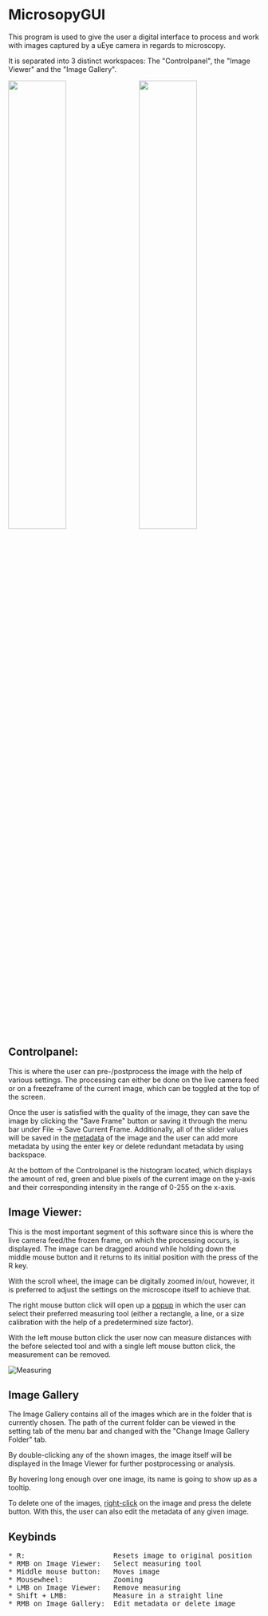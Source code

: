 # MicrosopyGUI
This program is used to give the user a digital interface to process and work with images captured by a uEye camera in regards to microscopy. 

It is separated into 3 distinct workspaces: The "Controlpanel", the "Image Viewer" and the "Image Gallery".  

<p>
  <img width="48%" src="https://user-images.githubusercontent.com/74535078/129679506-115af088-4316-46bd-9fcc-c677359742ce.PNG"/>
  <img align="right" width="48%" src="https://user-images.githubusercontent.com/74535078/129680899-ea09e08f-7245-457f-9d13-1142ca62d761.PNG"/>
</p> <br>

## Controlpanel:
This is where the user can pre-/postprocess the image with the help of various settings. The processing can either be done on the live camera feed or on a freezeframe of the current image, which can be toggled at the top of the screen. 

Once the user is satisfied with the quality of the image, they can save the image by clicking the "Save Frame" button or saving it through the menu bar under File -> Save Current Frame. Additionally, all of the slider values will be saved in the [metadata](https://user-images.githubusercontent.com/74535078/129571256-ea9d4cba-2f76-4c79-bc6d-88285dfc61f5.PNG) of the image and the user can add more metadata by using the enter key or delete redundant metadata by using backspace.

At the bottom of the Controlpanel is the histogram located, which displays the amount of red, green and blue pixels of the current image on the y-axis and their corresponding intensity in the range of 0-255 on the x-axis.

##  Image Viewer:

This is the most important segment of this software since this is where the live camera feed/the frozen frame, on which the processing occurs, is displayed.
The image can be dragged around while holding down the middle mouse button and it returns to its initial position with the press of the R key.

With the scroll wheel, the image can be digitally zoomed in/out, however, it is preferred to adjust the settings on the microscope itself to achieve that.

The right mouse button click will open up a [popup](https://user-images.githubusercontent.com/74535078/129575532-65981763-877c-4159-aa08-f3193cd1fef2.png) in which the user can select their preferred measuring tool (either a rectangle, a line, or a size calibration with the help of a predetermined size factor).

With the left mouse button click the user now can measure distances with the before selected tool and with a single left mouse button click, the measurement can be removed.  

![Measuring](https://user-images.githubusercontent.com/74535078/129679637-603d19df-318e-4d77-b099-4a04d914b72e.PNG)

## Image Gallery

The Image Gallery contains all of the images which are in the folder that is currently chosen.
The path of the current folder can be viewed in the setting tab of the menu bar and changed with the "Change Image Gallery Folder" tab.

By double-clicking any of the shown images, the image itself will be displayed in the Image Viewer for further postprocessing or analysis.

By hovering long enough over one image, its name is going to show up as a tooltip.

To delete one of the images, [right-click](https://user-images.githubusercontent.com/74535078/129578381-9e50dc02-70d1-46fb-be63-cfe3eeb3319e.png) on the image and press the delete button. With this, the user can also edit the metadata of any given image.

## Keybinds
<pre>
* R:                     Resets image to original position
* RMB on Image Viewer:   Select measuring tool
* Middle mouse button:   Moves image
* Mousewheel:            Zooming
* LMB on Image Viewer:   Remove measuring
* Shift + LMB:           Measure in a straight line
* RMB on Image Gallery:  Edit metadata or delete image 
</pre>
